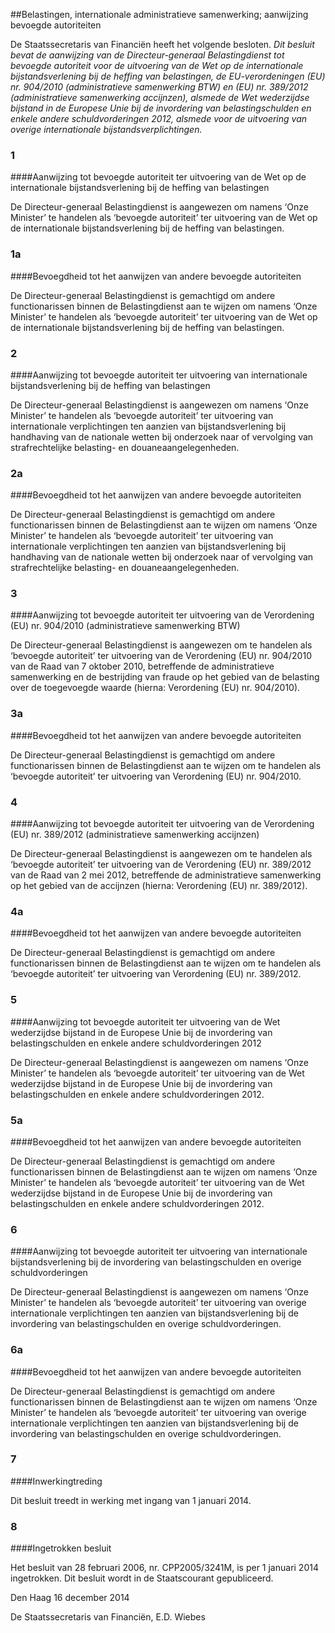<meta http-equiv='Content-Type' content='text/html; charset=utf-8' />

##Belastingen, internationale administratieve samenwerking; aanwijzing bevoegde autoriteiten

De Staatssecretaris van Financiën heeft het volgende besloten.     *Dit besluit bevat de aanwijzing van de Directeur-generaal Belastingdienst tot bevoegde autoriteit voor de uitvoering van de Wet op de internationale bijstandsverlening bij de heffing van belastingen, de EU-verordeningen (EU) nr. 904/2010 (administratieve samenwerking BTW) en (EU) nr. 389/2012 (administratieve samenwerking accijnzen), alsmede de Wet wederzijdse bijstand in de Europese Unie bij de invordering van belastingschulden en enkele andere schuldvorderingen 2012, alsmede voor de uitvoering van overige internationale bijstandsverplichtingen.*    
### 1  

####Aanwijzing tot bevoegde autoriteit ter uitvoering van de Wet op de internationale bijstandsverlening bij de heffing van belastingen

De Directeur-generaal Belastingdienst is aangewezen om namens ‘Onze Minister’ te handelen als ‘bevoegde autoriteit’ ter uitvoering van de Wet op de internationale bijstandsverlening bij de heffing van belastingen.    
### 1a  

####Bevoegdheid tot het aanwijzen van andere bevoegde autoriteiten

De Directeur-generaal Belastingdienst is gemachtigd om andere functionarissen binnen de Belastingdienst aan te wijzen om namens ‘Onze Minister’ te handelen als ‘bevoegde autoriteit’ ter uitvoering van de Wet op de internationale bijstandsverlening bij de heffing van belastingen.    
### 2  

####Aanwijzing tot bevoegde autoriteit ter uitvoering van internationale bijstandsverlening bij de heffing van belastingen

De Directeur-generaal Belastingdienst is aangewezen om namens ‘Onze Minister’ te handelen als ‘bevoegde autoriteit’ ter uitvoering van internationale verplichtingen ten aanzien van bijstandsverlening bij handhaving van de nationale wetten bij onderzoek naar of vervolging van strafrechtelijke belasting- en douaneaangelegenheden.    
### 2a  

####Bevoegdheid tot het aanwijzen van andere bevoegde autoriteiten

De Directeur-generaal Belastingdienst is gemachtigd om andere functionarissen binnen de Belastingdienst aan te wijzen om namens ‘Onze Minister’ te handelen als ‘bevoegde autoriteit’ ter uitvoering van internationale verplichtingen ten aanzien van bijstandsverlening bij handhaving van de nationale wetten bij onderzoek naar of vervolging van strafrechtelijke belasting- en douaneaangelegenheden.    
### 3  

####Aanwijzing tot bevoegde autoriteit ter uitvoering van de Verordening (EU) nr. 904/2010 (administratieve samenwerking BTW)

De Directeur-generaal Belastingdienst is aangewezen om te handelen als ‘bevoegde autoriteit’ ter uitvoering van de Verordening (EU) nr. 904/2010 van de Raad van 7 oktober 2010, betreffende de administratieve samenwerking en de bestrijding van fraude op het gebied van de belasting over de toegevoegde waarde (hierna: Verordening (EU) nr. 904/2010).    
### 3a  

####Bevoegdheid tot het aanwijzen van andere bevoegde autoriteiten

De Directeur-generaal Belastingdienst is gemachtigd om andere functionarissen binnen de Belastingdienst aan te wijzen om te handelen als ‘bevoegde autoriteit’ ter uitvoering van Verordening (EU) nr. 904/2010.    
### 4  

####Aanwijzing tot bevoegde autoriteit ter uitvoering van de Verordening (EU) nr. 389/2012 (administratieve samenwerking accijnzen)

De Directeur-generaal Belastingdienst is aangewezen om te handelen als ‘bevoegde autoriteit’ ter uitvoering van de Verordening (EU) nr. 389/2012 van de Raad van 2 mei 2012, betreffende de administratieve samenwerking op het gebied van de accijnzen (hierna: Verordening (EU) nr. 389/2012).    
### 4a  

####Bevoegdheid tot het aanwijzen van andere bevoegde autoriteiten

De Directeur-generaal Belastingdienst is gemachtigd om andere functionarissen binnen de Belastingdienst aan te wijzen om te handelen als ‘bevoegde autoriteit’ ter uitvoering van Verordening (EU) nr. 389/2012.    
### 5  

####Aanwijzing tot bevoegde autoriteit ter uitvoering van de Wet wederzijdse bijstand in de Europese Unie bij de invordering van belastingschulden en enkele andere schuldvorderingen 2012

De Directeur-generaal Belastingdienst is aangewezen om namens ‘Onze Minister’ te handelen als ‘bevoegde autoriteit’ ter uitvoering van de Wet wederzijdse bijstand in de Europese Unie bij de invordering van belastingschulden en enkele andere schuldvorderingen 2012.    
### 5a  

####Bevoegdheid tot het aanwijzen van andere bevoegde autoriteiten

De Directeur-generaal Belastingdienst is gemachtigd om andere functionarissen binnen de Belastingdienst aan te wijzen om namens ‘Onze Minister’ te handelen als ‘bevoegde autoriteit’ ter uitvoering van de Wet wederzijdse bijstand in de Europese Unie bij de invordering van belastingschulden en enkele andere schuldvorderingen 2012.    
### 6  

####Aanwijzing tot bevoegde autoriteit ter uitvoering van internationale bijstandsverlening bij de invordering van belastingschulden en overige schuldvorderingen

De Directeur-generaal Belastingdienst is aangewezen om namens ‘Onze Minister’ te handelen als ‘bevoegde autoriteit’ ter uitvoering van overige internationale verplichtingen ten aanzien van bijstandsverlening bij de invordering van belastingschulden en overige schuldvorderingen.    
### 6a  

####Bevoegdheid tot het aanwijzen van andere bevoegde autoriteiten

De Directeur-generaal Belastingdienst is gemachtigd om andere functionarissen binnen de Belastingdienst aan te wijzen om namens ‘Onze Minister’ te handelen als ‘bevoegde autoriteit’ ter uitvoering van overige internationale verplichtingen ten aanzien van bijstandsverlening bij de invordering van belastingschulden en overige schuldvorderingen.    
### 7  

####Inwerkingtreding

Dit besluit treedt in werking met ingang van 1 januari 2014.    
### 8  

####Ingetrokken besluit

Het besluit van 28 februari 2006, nr. CPP2005/3241M, is per 1 januari 2014 ingetrokken.      Dit besluit wordt in de Staatscourant gepubliceerd.   

Den Haag 
16 december 2014   

De 
Staatssecretaris van Financiën, 
E.D. Wiebes     
